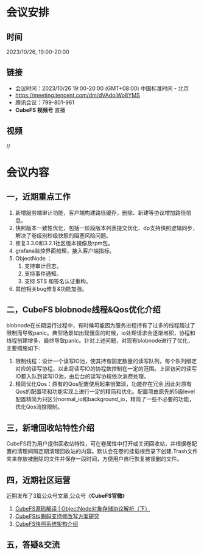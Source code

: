 # 会议安排

## 时间

2023/10/26,  19:00-20:00

## 链接

+ 会议时间：2023/10/26 19:00-20:00 (GMT+08:00) 中国标准时间 - 北京
+ https://meeting.tencent.com/dm/dVAdoiWo8YMS
+ 腾讯会议：799-801-961
+ **CubeFS 视频号** 直播
## 视频

//

# 会议内容

## 一，近期重点工作

1. 新增服务端审计功能，客户端构建路径缓存，删除、新建等协议增加路径信息。
2. 快照版本一致性优化，包括一阶段版本列表提交优化、dp支持快照逻辑同步，解决了卷级别秒级快照的阻塞风险问题。
3. 修复3.3.0和3.2.1社区版本镜像及rpm包。
4. grafana监控界面梳理，接入客户端指标。
5. ObjectNode ：
   1. 支持审计日志。
   2. 支持事件通知。
   3. 支持 STS 和签名认证重构。
6. 其他相关bug修复&功能加强。

## 二，CubeFS blobnode线程&Qos优化介绍

blobnode在长期运行过程中，有时候可能因为服务进程持有了过多的线程超过了限制而导致panic。典型场景如出现慢盘的时候，io处理请求会逐渐堆积，协程和线程创建增多，最终导致panic。针对上述问题，对现有blobnode进行了优化，主要措施如下:

1. 限制线程：设计一个读写IO池，使其持有固定数量的读写队列，每个队列绑定对应的读写协程，以此将读写IO的协程数控制在一定的范围。上层访问的读写IO都入队到读写IO池，由后台的读写协程依次消费处理。
2. 精简优化Qos：原有的Qos配置使用起来很繁琐，功能存在冗余,因此对原有Qos的配置项和功能实现上进行一定的精简和优化。配置项由原先的5级level配置精简为只区分normal_io和background_io，精简了一些不必要的功能，优化Qos流控限制。 

## 三，新增回收站特性介绍

CubeFS将为用户提供回收站特性，可在卷属性中打开或关闭回收站，并根据卷配置的清理间隔定期清理回收站的内容。默认会在卷的挂载根目录下创建.Trash文件夹来存放被删除的文件并保存一段时间，方便用户自行恢复被误删的文件。

## 四，近期社区运营

近期发布了3篇公众号文章,公众号《**CubeFS官微**》

1.  [CubeFS源码解读 | ObjectNode对象存储协议解析（下）](https://mp.weixin.qq.com/s?__biz=Mzg4OTczODE2Ng==&mid=2247495040&idx=1&sn=8b0f082e1dc6dc9e0024c06aca61bbf4&chksm=cfe5eb59f892624f11c81fbd0ff85c559380eb8348167f182715143bfdba0dab851fd803c164&cur_album_id=2851673759328665602&scene=189#wechat_redirect) 
2.  [CubeFS纠删码支持修改写方案研究](https://mp.weixin.qq.com/s?__biz=Mzg4OTczODE2Ng==&mid=2247495766&idx=1&sn=53fcd8050745f5e7b8245be687753910&chksm=cfe5f68ff8927f995d365712225e1292b48003b350672ab24d24791b0f7062ca5be1378c5c02&scene=132&exptype=timeline_recommend_article_extendread_samebiz#wechat_redirect)
3.  [CubeFS快照系统架构介绍](https://mp.weixin.qq.com/s?__biz=Mzg4OTczODE2Ng==&mid=2247495797&idx=1&sn=22f95bb70bf0e60e38f15afd82d12c75&chksm=cfe5f6acf8927fba194980d48ce20f1115281b4093b40156b11b36ca8c89380a6c0f37f76c5e&scene=132&exptype=timeline_recommend_article_extendread_samebiz#wechat_redirect) 

## 五，答疑&交流

